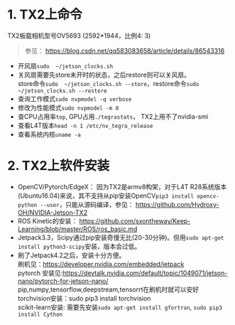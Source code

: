 # 1. TX2上命令
TX2板载相机型号OV5693 (2592*1944，比例4: 3)

> 参见： https://blog.csdn.net/qq583083658/article/details/86543316  
* 开风扇`sudo  ~/jetson_clocks.sh`	  
* 关风扇需要先store未开时的状态，之后restore则可以关风扇。  
store命令`sudo  ~/jetson_clocks.sh --store`，restore命令`sudo  ~/jetson_clocks.sh --restore`	  
* 查询工作模式`sudo nvpmodel -q verbose`  
* 修改为性能模式`sudo nvpmodel -m 0`  
* 查CPU占用率`top`, GPU占用`./tegrastats`， TX2上用不了nvidia-smi
* 查看L4T版本`head -n 1 /etc/nv_tegra_release`  
* 查看系统内核`uname -a`

# 2. TX2上软件安装
* OpenCV/Pytorch/EdgeX： 因为TX2是armv8构架，对于L4T R28系统版本(Ubuntu16.04)来说，其不支持从pip安装OpenCV`pip3 install opencv-python --user`，只能从源码编译，参见： https://github.com/Hydroxy-OH/NVIDIA-Jetson-TX2  
* ROS Kinetic的安装： https://github.com/sxontheway/Keep-Learning/blob/master/ROS/ros_basic.md  
* Jetpack3.3，Scipy通过pip安装奇慢无比(20-30分钟)。但用`sudo apt-get install python3-scipy`安装，版本会过低。
* 刷了Jetpack4.2之后，安装十分方便。  
刷机见：https://developer.nvidia.com/embedded/jetpack  
pytorch 安装见:https://devtalk.nvidia.com/default/topic/1049071/jetson-nano/pytorch-for-jetson-nano/  
pip,numpy,tensorflow,deepstream,tensorrt在刷机时就可以安好  
torchvision安装：sudo pip3 install torchvision  
scikit-learn安装: 需要先安装`sudo apt-get install gfortran`, `sudo pip3 install Cython`


